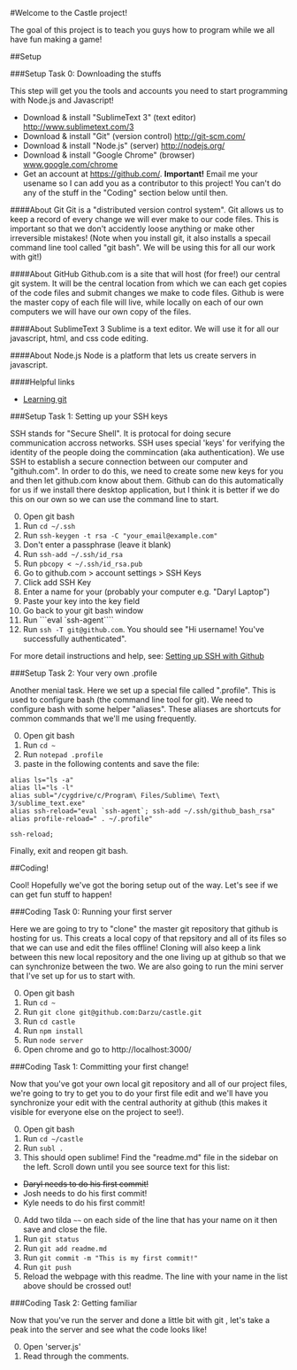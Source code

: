#Welcome to the Castle project!

The goal of this project is to teach you guys how to program while we all have fun making a game!

##Setup

###Setup Task 0: Downloading the stuffs

This step will get you the tools and accounts you need to start programming with Node.js and Javascript!

- Download & install "SublimeText 3" (text editor) http://www.sublimetext.com/3
- Download & install "Git" (version control) http://git-scm.com/
- Download & install "Node.js" (server) http://nodejs.org/
- Download & install "Google Chrome" (browser) www.google.com/chrome
- Get an account at https://github.com/. **Important!** Email me your usename so I can add you as a contributor to this project! You can't do any of the stuff in the "Coding" section below until then.

####About Git
Git is a "distributed version control system". Git allows us to keep a record of every change we will ever make to our code files. This is important so that we don't accidently loose anything or make other irreversible mistakes! (Note when you install git, it also installs a specail command line tool called "git bash". We will be using this for all our work with git!)

####About GitHub
Github.com is a site that will host (for free!) our central git system. It will be the central location from which we can each get copies of the code files and submit changes we make to code files. Github is were the master copy of each file will live, while locally on each of our own computers we will have our own copy of the files.

####About SublimeText 3
Sublime is a text editor. We will use it for all our javascript, html, and css code editing.

####About Node.js
Node is a platform that lets us create servers in javascript.

####Helpful links
- [Learning git](http://try.github.io/)

###Setup Task 1: Setting up your SSH keys

SSH stands for "Secure Shell". It is protocal for doing secure communication accross networks. SSH uses special 'keys' for verifying the identity of the people doing the commincation (aka authentication). We use SSH to establish a secure connection between our computer and "githuh.com". In order to do this, we need to create some new keys for you and then let github.com know about them. Github can do this automatically for us if we install there desktop application, but I think it is better if we do this on our own so we can use the command line to start.

0. Open git bash
0. Run `cd ~/.ssh`
0. Run `ssh-keygen -t rsa -C "your_email@example.com"`
0. Don't enter a passphrase (leave it blank)
0. Run `ssh-add ~/.ssh/id_rsa`
0. Run `pbcopy < ~/.ssh/id_rsa.pub`
0. Go to github.com > account settings > SSH Keys
0. Click add SSH Key
0. Enter a name for your (probably your computer e.g. "Daryl Laptop")
0. Paste your key into the key field
0. Go back to your git bash window
0. Run ```eval \`ssh-agent\````
0. Run `ssh -T git@github.com`. You should see "Hi username! You've successfully authenticated".

For more detail instructions and help, see: [Setting up SSH with Github](https://help.github.com/articles/generating-ssh-keys)
 
###Setup Task 2: Your very own .profile

Another menial task. Here we set up a special file called ".profile". This is used to configure bash (the command line tool for git). We need to configure bash with some helper "aliases". These aliases are shortcuts for common commands that we'll me using frequently.

0. Open git bash
0. Run `cd ~`
0. Run `notepad .profile`
0. paste in the following contents and save the file:
```
alias ls="ls -a"
alias ll="ls -l"
alias subl="/cygdrive/c/Program\ Files/Sublime\ Text\ 3/sublime_text.exe"
alias ssh-reload="eval `ssh-agent`; ssh-add ~/.ssh/github_bash_rsa"
alias profile-reload=" . ~/.profile"

ssh-reload;
```
Finally, exit and reopen git bash.

##Coding!

Cool! Hopefully we've got the boring setup out of the way. Let's see if we can get fun stuff to happen!

###Coding Task 0: Running your first server

Here we are going to try to "clone" the master git repository that github is hosting for us. This creats a local copy of that repsitory and all of its files so that we can use and edit the files offline! Cloning will also keep a link between this new local repository and the one living up at github so that we can synchronize between the two. We are also going to run the mini server that I've set up for us to start with.

0. Open git bash
0. Run `cd ~`
0. Run `git clone git@github.com:Darzu/castle.git`
0. Run `cd castle`
0. Run `npm install`
0. Run `node server`
0. Open chrome and go to http://localhost:3000/

###Coding Task 1: Committing your first change!

Now that you've got your own local git repository and all of our project files, we're going to try to get you to do your first file edit and we'll have you synchronize your edit with the central authority at github (this makes it visible for everyone else on the project to see!).

0. Open git bash
0. Run `cd ~/castle`
0. Run `subl .`
0. This should open sublime! Find the "readme.md" file in the sidebar on the left. Scroll down until you see source text for this list:
  - ~~Daryl needs to do his first commit!~~
  - Josh needs to do his first commit!
  - Kyle needs to do his first commit!
0. Add two tilda `~~` on each side of the line that has your name on it then save and close the file.
0. Run `git status`
0. Run `git add readme.md`
0. Run `git commit -m "This is my first commit!"`
0. Run `git push`
0. Reload the webpage with this readme. The line with your name in the list above should be crossed out!

###Coding Task 2: Getting familiar

Now that you've run the server and done a little bit with git , let's take a peak into the server and see what the code looks like!

0. Open 'server.js'
0. Read through the comments.
